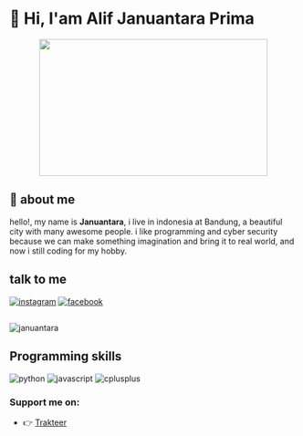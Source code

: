 # :wave: Hi, I'am Alif Januantara Prima

<p align="center">
    <img src="https://i.gifer.com/fetch/w300-preview/86/865a8c96389a6feed2213a9dc5af4291.gif" height="240" width="400"/>
</p>

## :boy: about me

hello!, my name is **Januantara**, i live in indonesia at Bandung, a beautiful city with many awesome people. i like programming and cyber security because we can make something imagination and bring it to real world, and now i still coding for my hobby.

## talk to me

[![instagram](https://img.shields.io/badge/Instagram-E4405F?style=for-the-badge&logo=instagram&logoColor=white)](https://www.instagram.com/c0derz_hax0r)
[![facebook](https://img.shields.io/badge/Facebook-00599C?style=for-the-badge&logo=facebook&logoColor=white)](https://web.facebook.com/s3ct0r.cr3w)

##

<p><img src="https://github-readme-stats.vercel.app/api?username=coderzhaxor&show_icons=true&theme=nightowl&locale=en" alt="januantara" /></p>


## Programming skills

![python](https://img.shields.io/badge/Python-16a085?style=for-the-badge&logo=Python&logoColor=white)
![javascript](https://img.shields.io/badge/JavaScript-323330?style=for-the-badge&logo=javascript&logoColor=F7DF1E)
![cplusplus](https://img.shields.io/badge/C%2B%2B-00599C?style=for-the-badge&logo=c%2B%2B&logoColor=white)

### Support me on:

- 👉 [Trakteer](https://trakteer.id/c0derzhax0r/tip?utm_source=github)
